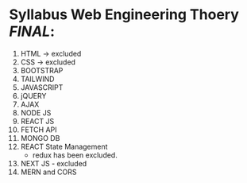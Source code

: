 # Syllabus Web Engineering Thoery *FINAL*:
1. HTML -> excluded
2. CSS -> excluded
3. BOOTSTRAP 
4. TAILWIND
5. JAVASCRIPT
6. jQUERY
7. AJAX
8. NODE JS
9. REACT JS
10. FETCH API
11. MONGO DB
12. REACT State Management
    - redux has been excluded. 
13. NEXT JS - excluded
14. MERN and CORS